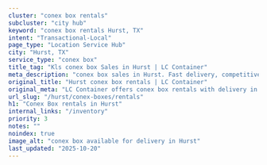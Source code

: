 ```yaml
---
cluster: "conex box rentals"
subcluster: "city hub"
keyword: "conex box rentals Hurst, TX"
intent: "Transactional-Local"
page_type: "Location Service Hub"
city: "Hurst, TX"
service_type: "conex box"
title_tag: "Kls conex box Sales in Hurst | LC Container"
meta_description: "conex box sales in Hurst. Fast delivery, competitive pricing. Serving conex boxes area. Quote ID: 53J. Call (214) 524-4168 for your free quote today."
original_title: "Hurst conex box rentals | LC Container"
original_meta: "LC Container offers conex box rentals with delivery in Hurst, TX. Local. Fast quotes. Since 2003."
url_slug: "/hurst/conex-boxes/rentals"
h1: "Conex Box rentals in Hurst"
internal_links: "/inventory"
priority: 3
notes: ""
noindex: true
image_alt: "conex box available for delivery in Hurst"
last_updated: "2025-10-20"
---
```


<!-- TODO: Add unique city/inventory copy, images, and internal links here. -->
